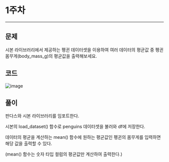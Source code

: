 # 1주차
---
## 문제
시본 라이브러리에서 제공하는 펭귄 데이터셋을 이용하여 여러 데이터의 평균값 중 펭귄 몸무게(body_mass_g)의 평균값을 출력해보세요.

## 코드
![image](https://github.com/sejongsmarcle/2023_Autumn_DataAnalysisStudy/assets/128459219/6856f62a-c753-43ac-9e3f-3014924c7117)



## 풀이
판다스와 시본 라이브러리를 임포트한다.

시본의 load_dataset() 함수로 penguins 데이터셋을 불러와 df에 저장한다.

데이터의 평균을 계산하는 mean() 함수에 원하는 평균값인 펭귄의 몸무게를 입력하면 해당 값을 출력할 수 있다.

(mean() 함수는 숫자 타입 컬럼의 평균값만 계산하여 출력한다.)
